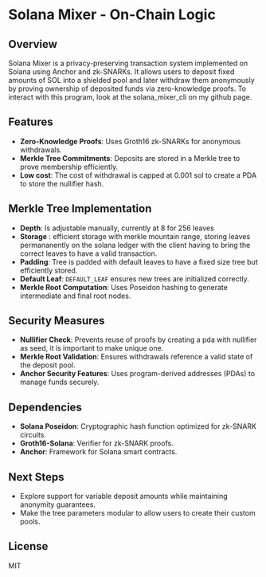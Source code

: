 # Solana Mixer - On-Chain Logic

## Overview
Solana Mixer is a privacy-preserving transaction system implemented on Solana using Anchor and zk-SNARKs. It allows users to deposit fixed amounts of SOL into a shielded pool and later withdraw them anonymously by proving ownership of deposited funds via zero-knowledge proofs. 
To interact with this program, look at the solana_mixer_cli on my github page.

## Features
- **Zero-Knowledge Proofs**: Uses Groth16 zk-SNARKs for anonymous withdrawals.
- **Merkle Tree Commitments**: Deposits are stored in a Merkle tree to prove membership efficiently.
- **Low cost**: The cost of withdrawal is capped at 0.001 sol to create a PDA to store the nullifier hash.

## Merkle Tree Implementation
- **Depth**: Is adjustable manually, currently at 8 for 256 leaves
- **Storage** : efficient storage with merkle mountain range, storing leaves permananently on the solana ledger with the client having to bring the correct leaves to have a valid transaction.
- **Padding**: Tree is padded with default leaves to have a fixed size tree but efficiently stored.
- **Default Leaf**: `DEFAULT_LEAF` ensures new trees are initialized correctly.
- **Merkle Root Computation**: Uses Poseidon hashing to generate intermediate and final root nodes.

## Security Measures
- **Nullifier Check**: Prevents reuse of proofs by creating a pda with nullifier as seed, it is important to make unique one.
- **Merkle Root Validation**: Ensures withdrawals reference a valid state of the deposit pool.
- **Anchor Security Features**: Uses program-derived addresses (PDAs) to manage funds securely.

## Dependencies
- **Solana Poseidon**: Cryptographic hash function optimized for zk-SNARK circuits.
- **Groth16-Solana**: Verifier for zk-SNARK proofs.
- **Anchor**: Framework for Solana smart contracts.

## Next Steps
- Explore support for variable deposit amounts while maintaining anonymity guarantees.
- Make the tree parameters modular to allow users to create their custom pools.

## License
MIT

